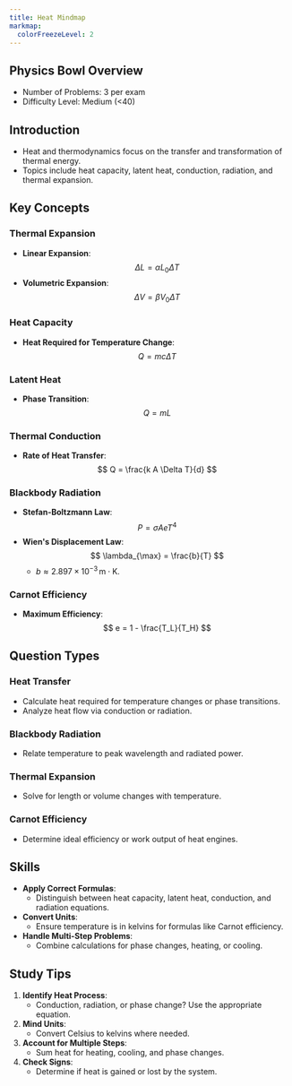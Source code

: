 ```yaml
---
title: Heat Mindmap
markmap:
  colorFreezeLevel: 2
---
```


## Physics Bowl Overview

- Number of Problems: 3 per exam
- Difficulty Level: Medium (<40)

## Introduction

- Heat and thermodynamics focus on the transfer and transformation of thermal energy.
- Topics include heat capacity, latent heat, conduction, radiation, and thermal expansion.

## Key Concepts

### Thermal Expansion
- **Linear Expansion**:
  $$
  \Delta L = \alpha L_0 \Delta T
  $$
- **Volumetric Expansion**:
  $$
  \Delta V = \beta V_0 \Delta T
  $$

### Heat Capacity
- **Heat Required for Temperature Change**:
  $$
  Q = m c \Delta T
  $$

### Latent Heat
- **Phase Transition**:
  $$
  Q = m L
  $$

### Thermal Conduction
- **Rate of Heat Transfer**:
  $$
  Q = \frac{k A \Delta T}{d}
  $$

### Blackbody Radiation
- **Stefan-Boltzmann Law**:
  $$
  P = \sigma A e T^4
  $$
- **Wien's Displacement Law**:
  $$
  \lambda_{\max} = \frac{b}{T}
  $$
  - $b \approx 2.897 \times 10^{-3} \, \mathrm{m \cdot K}$.

### Carnot Efficiency
- **Maximum Efficiency**:
  $$
  e = 1 - \frac{T_L}{T_H}
  $$

## Question Types

### Heat Transfer
- Calculate heat required for temperature changes or phase transitions.
- Analyze heat flow via conduction or radiation.

### Blackbody Radiation
- Relate temperature to peak wavelength and radiated power.

### Thermal Expansion
- Solve for length or volume changes with temperature.

### Carnot Efficiency
- Determine ideal efficiency or work output of heat engines.

## Skills

- **Apply Correct Formulas**:
  - Distinguish between heat capacity, latent heat, conduction, and radiation equations.
- **Convert Units**:
  - Ensure temperature is in kelvins for formulas like Carnot efficiency.
- **Handle Multi-Step Problems**:
  - Combine calculations for phase changes, heating, or cooling.

## Study Tips

1. **Identify Heat Process**:
   - Conduction, radiation, or phase change? Use the appropriate equation.
2. **Mind Units**:
   - Convert Celsius to kelvins where needed.
3. **Account for Multiple Steps**:
   - Sum heat for heating, cooling, and phase changes.
4. **Check Signs**:
   - Determine if heat is gained or lost by the system.

